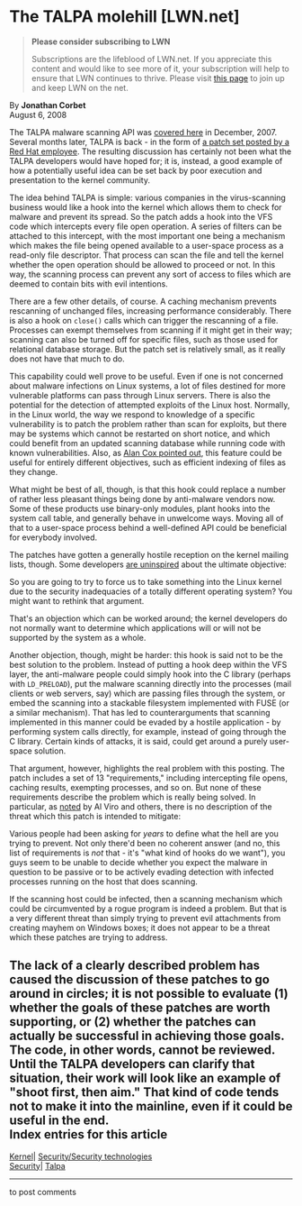 # The TALPA molehill [LWN.net]

> **Please consider subscribing to LWN**
> 
> Subscriptions are the lifeblood of LWN.net. If you appreciate this content and would like to see more of it, your subscription will help to ensure that LWN continues to thrive. Please visit [this page](/Promo/nst-nag1/subscribe) to join up and keep LWN on the net. 

By **Jonathan Corbet**  
August 6, 2008 

The TALPA malware scanning API was [covered here](http://lwn.net/Articles/260918/) in December, 2007. Several months later, TALPA is back - in the form of [a patch set posted by a Red Hat employee](http://lwn.net/Articles/292778/). The resulting discussion has certainly not been what the TALPA developers would have hoped for; it is, instead, a good example of how a potentially useful idea can be set back by poor execution and presentation to the kernel community. 

The idea behind TALPA is simple: various companies in the virus-scanning business would like a hook into the kernel which allows them to check for malware and prevent its spread. So the patch adds a hook into the VFS code which intercepts every file open operation. A series of filters can be attached to this intercept, with the most important one being a mechanism which makes the file being opened available to a user-space process as a read-only file descriptor. That process can scan the file and tell the kernel whether the open operation should be allowed to proceed or not. In this way, the scanning process can prevent any sort of access to files which are deemed to contain bits with evil intentions. 

There are a few other details, of course. A caching mechanism prevents rescanning of unchanged files, increasing performance considerably. There is also a hook on `close()` calls which can trigger the rescanning of a file. Processes can exempt themselves from scanning if it might get in their way; scanning can also be turned off for specific files, such as those used for relational database storage. But the patch set is relatively small, as it really does not have that much to do. 

This capability could well prove to be useful. Even if one is not concerned about malware infections on Linux systems, a lot of files destined for more vulnerable platforms can pass through Linux servers. There is also the potential for the detection of attempted exploits of the Linux host. Normally, in the Linux world, the way we respond to knowledge of a specific vulnerability is to patch the problem rather than scan for exploits, but there may be systems which cannot be restarted on short notice, and which could benefit from an updated scanning database while running code with known vulnerabilities. Also, as [Alan Cox pointed out](/Articles/292880/), this feature could be useful for entirely different objectives, such as efficient indexing of files as they change. 

What might be best of all, though, is that this hook could replace a number of rather less pleasant things being done by anti-malware vendors now. Some of these products use binary-only modules, plant hooks into the system call table, and generally behave in unwelcome ways. Moving all of that to a user-space process behind a well-defined API could be beneficial for everybody involved. 

The patches have gotten a generally hostile reception on the kernel mailing lists, though. Some developers [are uninspired](/Articles/292881/) about the ultimate objective: 

So you are going to try to force us to take something into the Linux kernel due to the security inadequacies of a totally different operating system? You might want to rethink that argument. 

That's an objection which can be worked around; the kernel developers do not normally want to determine which applications will or will not be supported by the system as a whole. 

Another objection, though, might be harder: this hook is said not to be the best solution to the problem. Instead of putting a hook deep within the VFS layer, the anti-malware people could simply hook into the C library (perhaps with `LD_PRELOAD`), put the malware scanning directly into the processes (mail clients or web servers, say) which are passing files through the system, or embed the scanning into a stackable filesystem implemented with FUSE (or a similar mechanism). That has led to counterarguments that scanning implemented in this manner could be evaded by a hostile application - by performing system calls directly, for example, instead of going through the C library. Certain kinds of attacks, it is said, could get around a purely user-space solution. 

That argument, however, highlights the real problem with this posting. The patch includes a set of 13 "requirements," including intercepting file opens, caching results, exempting processes, and so on. But none of these requirements describe the problem which is really being solved. In particular, as [noted](/Articles/292882/) by Al Viro and others, there is no description of the threat which this patch is intended to mitigate: 

Various people had been asking for _years_ to define what the hell are you trying to prevent. Not only there'd been no coherent answer (and no, this list of requirements is _not_ that - it's "what kind of hooks do we want"), you guys seem to be unable to decide whether you expect the malware in question to be passive or to be actively evading detection with infected processes running on the host that does scanning. 

If the scanning host could be infected, then a scanning mechanism which could be circumvented by a rogue program is indeed a problem. But that is a very different threat than simply trying to prevent evil attachments from creating mayhem on Windows boxes; it does not appear to be a threat which these patches are trying to address. 

The lack of a clearly described problem has caused the discussion of these patches to go around in circles; it is not possible to evaluate (1) whether the goals of these patches are worth supporting, or (2) whether the patches can actually be successful in achieving those goals. The code, in other words, cannot be reviewed. Until the TALPA developers can clarify that situation, their work will look like an example of "shoot first, then aim." That kind of code tends not to make it into the mainline, even if it could be useful in the end.  
Index entries for this article  
---  
[Kernel](/Kernel/Index)| [Security/Security technologies](/Kernel/Index#Security-Security_technologies)  
[Security](/Security/Index/)| [Talpa](/Security/Index/#Talpa)  
  


* * *

to post comments 
